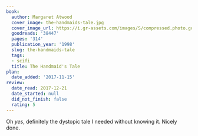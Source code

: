 ```yaml
---
book:
  author: Margaret Atwood
  cover_image: the-handmaids-tale.jpg
  cover_image_url: https://i.gr-assets.com/images/S/compressed.photo.goodreads.com/books/1578028274l/38447._SX98_.jpg
  goodreads: '38447'
  pages: '314'
  publication_year: '1998'
  slug: the-handmaids-tale
  tags:
  - scifi
  title: The Handmaid's Tale
plan:
  date_added: '2017-11-15'
review:
  date_read: 2017-12-21
  date_started: null
  did_not_finish: false
  rating: 5
---
```


Oh *yes*, definitely the dystopic tale I needed without knowing it. Nicely done.

